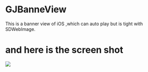 # GJBanneView
This is a banner view of iOS ,which can auto play but is tight with SDWebImage.
# and here is the screen shot
![](https://github.com/1212300114/GJBannerView/raw/master/AutoPlayBanner.gif)  


